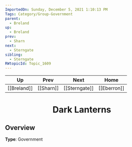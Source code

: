 ```yaml
---
ImportedOn: Sunday, December 5, 2021 1:10:13 PM
Tags: Category/Group-Government
parent:
  - Breland
up:
  - Breland
prev:
  - Sharn
next:
  - Sterngate
sibling:
  - Sterngate
RWtopicId: Topic_1609
---
```


| Up | Prev | Next | Home |
|----|------|------|------|
| [[Breland]] | [[Sharn]] | [[Sterngate]] | [[Eberron]] |

# <center>Dark Lanterns</center>

## Overview

**Type**: Government
